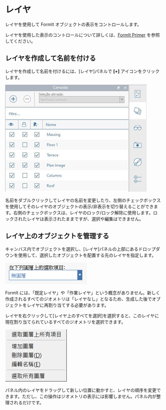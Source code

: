 # レイヤ

レイヤを使用して FormIt オブジェクトの表示をコントロールします。

レイヤを使用した表示のコントロールについて詳しくは、[FormIt Primer](../formit-primer/part-i/control-visibility-with-layers.md) を参照してください。

## レイヤを作成して名前を付ける

レイヤを作成して名前を付けるには、[レイヤ]パネルで **[+]** アイコンをクリックします。

![](<../.gitbook/assets/layer-locking-image (1).jpg>)

名前をダブルクリックしてレイヤの名前を変更したり、左側のチェックボックスを使用してそのレイヤのオブジェクトの表示/非表示を切り替えることができます。右側のチェックボックスは、レイヤのロック/ロック解除に使用します。ロックされたレイヤは表示されたままですが、選択や編集はできません。

## レイヤ上のオブジェクトを管理する

キャンバス内でオブジェクトを選択し、[レイヤ]パネルの上部にあるドロップダウンを使用して、選択したオブジェクトを配置する先のレイヤを指定します。

![](../.gitbook/assets/20191216-layers-panel-2.png)

FormIt には、「既定レイヤ」や「作業レイヤ」という概念がありません。新しく作成されるすべてのジオメトリは「レイヤなし」となるため、生成した後でオブジェクトをレイヤに再割り当てする必要があります。

レイヤを右クリックして[レイヤ上のすべてを選択]を選択すると、このレイヤに現在割り当てられているすべてのジオメトリを選択できます。

![](../.gitbook/assets/20191216-layers-panel-3.png)

パネル内のレイヤをドラッグして新しい位置に動かすと、レイヤの順序を変更できます。ただし、この操作はジオメトリの表示には影響しません。パネル内が整理されるだけです。
